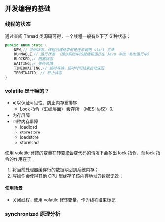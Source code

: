 ## 并发编程的基础

### 线程的状态

通过查阅 Thread 类源码可得，一个线程一般有以下了 6 种状态：

```java
public enum State {
    NEW,// 初始状态，线程创建结束但是还未调用 start 方法
    RUNNABLE,// 运行状态 （操作系统中的就绪和运行在 Java 中统一称为运行中）
    BLOCKED,// 阻塞状态
    WAITING,// 等待装填
    TIMEDWAITING,// 超时等待，超时时间结束自动返回
    TERMINATED; // 终止状态
}
```





### volatile 是干嘛的？

* 可以保证可见性、防止内存重排序
  * Lock 指令（汇编层面） 缓存所 （MESI 协议）0.	
* 内存屏障
* 四种内存屏障
  * loadload
  * storestore
  * loadstore 
  * storeload

使用 volatile 修饰的变量在转变成会变代码的情况下会多出 lock 指令，而 lock 指令的作用在于：

1. 将当前处理器缓存行的数据写回到系统内存；
2. 写操作会使得其他 CPU 里缓存了该内存地址的数据无效；

#### 使用场景

* 关闭线程，使用 volatile 修饰变量，作为线程结束标记



### synchronized 原理分析

